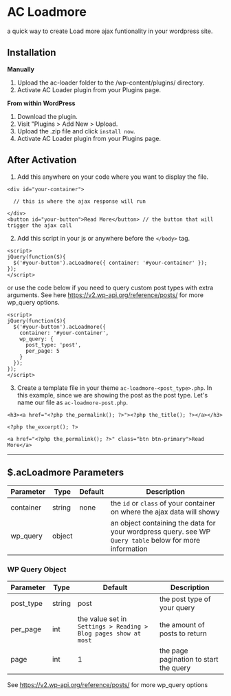 # AC Loadmore
a quick way to create Load more ajax funtionality in your wordpress site.

## Installation
**Manually**
1. Upload the ac-loader folder to the /wp-content/plugins/ directory.
2. Activate AC Loader plugin from your Plugins page.

**From within WordPress**
1. Download the plugin.
2. Visit "Plugins > Add New > Upload.
3. Upload the .zip file and click `install now`.
4. Activate AC Loader plugin from your Plugins page.


## After Activation
1. Add this anywhere on your code where you want to display the file.
```
<div id="your-container">

  // this is where the ajax response will run
  
</div>
<button id="your-button">Read More</button> // the button that will trigger the ajax call
```

2. Add this script in your js or anywhere before the `</body>` tag.
```
<script>
jQuery(function($){
  $('#your-button').acLoadmore({ container: '#your-container' });
});
</script>
```
or use the code below if you need to query custom post types with extra arguments.
See here https://v2.wp-api.org/reference/posts/ for more wp_query options.
```
<script>
jQuery(function($){
  $('#your-button').acLoadmore({
    container: '#your-container',
    wp_query: {
      post_type: 'post',
      per_page: 5
    }
  });
});
</script>
```

3. Create a template file in your theme `ac-loadmore-<post_type>.php`.
In this example, since we are showing the post as the post type. Let's name our file as `ac-loadmore-post.php`.
```
<h3><a href="<?php the_permalink(); ?>"><?php the_title(); ?></a></h3>

<?php the_excerpt(); ?>

<a href="<?php the_permalink(); ?>" class="btn btn-primary">Read More</a>
```

---

## $.acLoadmore Parameters
| Parameter | Type | Default | Description |
| ----------- | ----------- | ----------- | ----------- |
| container | string | none | the `id` or `class` of your container on where the ajax data will showy |
| wp_query | object | | an object containing the data for your wordpress query. see WP `Query table` below for more information |

### WP Query Object
| Parameter | Type | Default | Description |
| ----------- | ----------- | ----------- | ----------- |
| post_type | string | post | the post type of your query |
| per_page | int | the value set in `Settings > Reading > Blog pages show at most` | the amount of posts to return |
| page | int | 1 | the page pagination to start the query |

See https://v2.wp-api.org/reference/posts/ for more wp_query options

